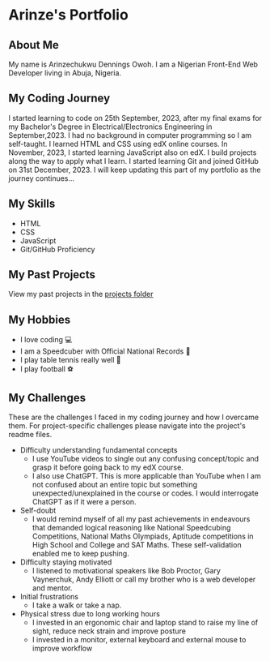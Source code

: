 # Arinze's Portfolio
## About Me
My name is Arinzechukwu Dennings Owoh. I am a Nigerian Front-End Web Developer living in Abuja, Nigeria.
## My Coding Journey
I started learning to code on 25th September, 2023, after my final exams for my Bachelor's Degree in Electrical/Electronics Engineering in September,2023. I had no background in computer programming so I am self-taught. I learned HTML and CSS using edX online courses. In November, 2023, I started learning JavaScript also on edX. I build projects along the way to apply what I learn. I started learning Git and joined GitHub on 31st December, 2023. I will keep updating this part of my portfolio as the journey continues...
## My Skills
* HTML
* CSS
* JavaScript
* Git/GitHub Proficiency
## My Past Projects
View my past projects in the [projects folder](projects)
## My Hobbies
* I love coding 💻
* I am a Speedcuber with Official National Records 🧠
* I play table tennis really well 🏓
* I play football ⚽
## My Challenges
These are the challenges I faced in my coding journey and how I overcame them. For project-specific challenges please navigate into the project's readme files.
* Difficulty understanding fundamental concepts
  * I use YouTube videos to single out any confusing concept/topic and grasp it before going back to my edX course.
  * I also use ChatGPT. This is more applicable than YouTube when I am not confused about an entire topic but something unexpected/unexplained in the course or codes. I would interrogate ChatGPT as if it were a person.
* Self-doubt
  * I would remind myself of all my past achievements in endeavours that demanded logical reasoning like National Speedcubing Competitions, National Maths Olympiads, Aptitude competitions in High School and College and SAT Maths. These self-validation enabled me to keep pushing.
* Difficulty staying motivated
  * I listened to motivational speakers like Bob Proctor, Gary Vaynerchuk, Andy Elliott or call my brother who is a web developer and mentor.
* Initial frustrations
  * I take a walk or take a nap.
* Physical stress due to long working hours
  * I invested in an ergonomic chair and laptop stand to raise my line of sight, reduce neck strain and improve posture
  * I invested in a monitor, external keyboard and external mouse to improve workflow
